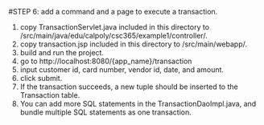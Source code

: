 #STEP 6: add a command and a page to execute a transaction.
1. copy TransactionServlet.java included in this directory to /src/main/java/edu/calpoly/csc365/example1/controller/.
2. copy transaction.jsp included in this directory to /src/main/webapp/.
3. build and run the project.
4. go to http://localhost:8080/{app_name}/transaction
5. input customer id, card number, vendor id, date, and amount.
6. click submit.
7. If the transaction succeeds, a new tuple should be inserted to the Transaction table.
8. You can add more SQL statements in the TransactionDaoImpl.java, and bundle multiple SQL statements as one transaction.
